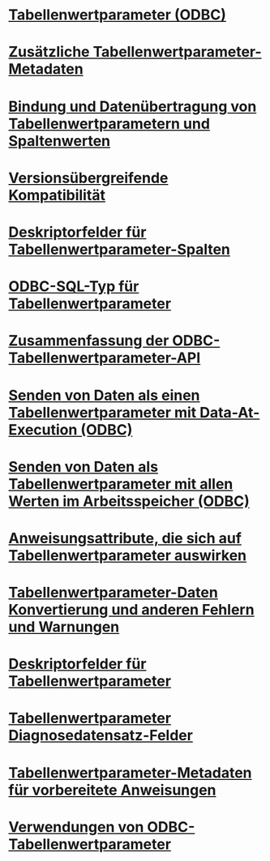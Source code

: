 # [Tabellenwertparameter (ODBC)](table-valued-parameters-odbc.md)

# [Zusätzliche Tabellenwertparameter-Metadaten](additional-table-valued-parameter-metadata.md)
# [Bindung und Datenübertragung von Tabellenwertparametern und Spaltenwerten](binding-and-data-transfer-of-table-valued-parameters-and-column-values.md)
# [Versionsübergreifende Kompatibilität](cross-version-compatibility.md)
# [Deskriptorfelder für Tabellenwertparameter-Spalten](descriptor-fields-for-table-valued-parameter-constituent-columns.md)
# [ODBC-SQL-Typ für Tabellenwertparameter](odbc-sql-type-for-table-valued-parameters.md)
# [Zusammenfassung der ODBC-Tabellenwertparameter-API](odbc-table-valued-parameter-api-summary.md)
# [Senden von Daten als einen Tabellenwertparameter mit Data-At-Execution (ODBC)](sending-data-as-a-table-valued-parameter-using-data-at-execution-odbc.md)
# [Senden von Daten als Tabellenwertparameter mit allen Werten im Arbeitsspeicher (ODBC)](sending-data-as-a-table-valued-parameter-with-all-values-in-memory-odbc.md)
# [Anweisungsattribute, die sich auf Tabellenwertparameter auswirken](statement-attributes-that-affect-table-valued-parameters.md)
# [Tabellenwertparameter-Daten Konvertierung und anderen Fehlern und Warnungen](table-valued-parameter-data-conversion-and-other-errors-and-warnings.md)
# [Deskriptorfelder für Tabellenwertparameter](table-valued-parameter-descriptor-fields.md)
# [Tabellenwertparameter Diagnosedatensatz-Felder](table-valued-parameter-diagnostic-record-fields.md)
# [Tabellenwertparameter-Metadaten für vorbereitete Anweisungen](table-valued-parameter-metadata-for-prepared-statements.md)
# [Verwendungen von ODBC-Tabellenwertparameter](uses-of-odbc-table-valued-parameters.md)
